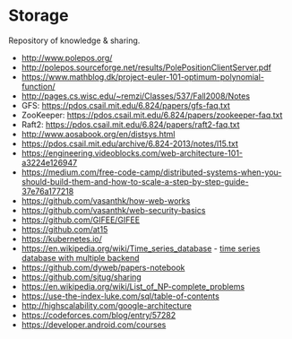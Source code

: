 # Storage
Repository of knowledge &amp; sharing.

- http://www.polepos.org/
- http://polepos.sourceforge.net/results/PolePositionClientServer.pdf
- https://www.mathblog.dk/project-euler-101-optimum-polynomial-function/
- http://pages.cs.wisc.edu/~remzi/Classes/537/Fall2008/Notes
- GFS: https://pdos.csail.mit.edu/6.824/papers/gfs-faq.txt
- ZooKeeper: https://pdos.csail.mit.edu/6.824/papers/zookeeper-faq.txt
- Raft2: https://pdos.csail.mit.edu/6.824/papers/raft2-faq.txt
- http://www.aosabook.org/en/distsys.html
- https://pdos.csail.mit.edu/archive/6.824-2013/notes/l15.txt
- https://engineering.videoblocks.com/web-architecture-101-a3224e126947
- https://medium.com/free-code-camp/distributed-systems-when-you-should-build-them-and-how-to-scale-a-step-by-step-guide-37e76a177218
- https://github.com/vasanthk/how-web-works
- https://github.com/vasanthk/web-security-basics
- https://github.com/GIFEE/GIFEE
- https://github.com/at15
- https://kubernetes.io/
- https://en.wikipedia.org/wiki/Time_series_database - [time series database with multiple backend](https://github.com/xephonhq/xephon-k)
- https://github.com/dyweb/papers-notebook
- https://github.com/sjtug/sharing
- https://en.wikipedia.org/wiki/List_of_NP-complete_problems
- https://use-the-index-luke.com/sql/table-of-contents
- http://highscalability.com/google-architecture
- https://codeforces.com/blog/entry/57282
- https://developer.android.com/courses
